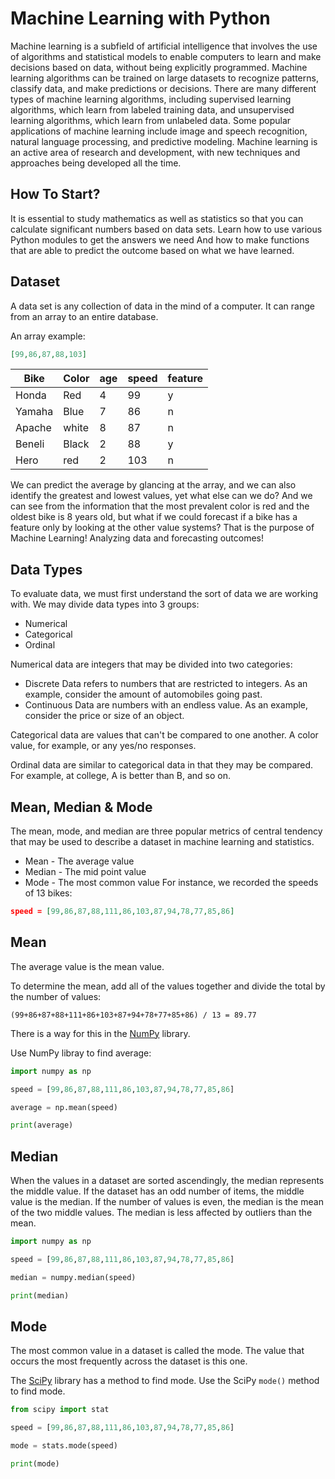 # Machine Learning with Python
Machine learning is a subfield of artificial intelligence that involves the use of algorithms and statistical models to enable computers to learn and make decisions based on data, without being explicitly programmed. Machine learning algorithms can be trained on large datasets to recognize patterns, classify data, and make predictions or decisions. There are many different types of machine learning algorithms, including supervised learning algorithms, which learn from labeled training data, and unsupervised learning algorithms, which learn from unlabeled data. Some popular applications of machine learning include image and speech recognition, natural language processing, and predictive modeling. Machine learning is an active area of research and development, with new techniques and approaches being developed all the time.

## How To Start?
It is essential to study mathematics as well as statistics so that you can calculate significant numbers based on data sets.
Learn how to use various Python modules to get the answers we need
And how to make functions that are able to predict the outcome based on what we have learned.

## Dataset
A data set is any collection of data in the mind of a computer. It can range from an array to an entire database.

An array example:
```json
[99,86,87,88,103]
```
| Bike          | Color         |age         | speed      |    feature        
| ------------- | ------------- |------------- | ------------- |------------- |
| Honda  | Red  |4  | 99  | y |         
| Yamaha  | Blue  |7 | 86  | n  | 
| Apache  | white  |8 | 87  | n  |
| Beneli  | Black  |2 | 88  | y  |
| Hero | red  |2 | 103  | n  |  

We can predict the average by glancing at the array, and we can also identify the greatest and lowest values, yet what else can we do?
And we can see from the information that the most prevalent color is red and the oldest bike is 8 years old, but what if we could forecast if a bike has a feature only by looking at the other value systems?
That is the purpose of Machine Learning! Analyzing data and forecasting outcomes!

## Data Types

To evaluate data, we must first understand the sort of data we are working with.  We may divide data types into 3 groups:
- Numerical
- Categorical
- Ordinal

Numerical data are integers that may be divided into two categories:
- Discrete Data refers to numbers that are restricted to integers. As an example, consider the amount of automobiles going past.
- Continuous Data are numbers with an endless value. As an example, consider the price or size of an object.


Categorical data are values that can't be compared to one another. A color value, for example, or any yes/no responses.

Ordinal data are similar to categorical data in that they may be compared. For example, at college, A is better than B, and so on.

## Mean, Median & Mode
The mean, mode, and median are three popular metrics of central tendency that may be used to describe a dataset in machine learning and statistics.
- Mean - The average value
- Median - The mid point value
- Mode - The most common value
For instance, we recorded the speeds of 13 bikes:
```json
speed = [99,86,87,88,111,86,103,87,94,78,77,85,86]
```

## Mean
The average value is the mean value.

To determine the mean, add all of the values together and divide the total by the number of values:
```
(99+86+87+88+111+86+103+87+94+78+77+85+86) / 13 = 89.77
```
There is a way for this in the [NumPy](https://numpy.org/) library.

Use NumPy libray to find average:
```python
import numpy as np

speed = [99,86,87,88,111,86,103,87,94,78,77,85,86]

average = np.mean(speed)

print(average)
```
## Median
When the values in a dataset are sorted ascendingly, the median represents the middle value. If the dataset has an odd number of items, the middle value is the median. If the number of values is even, the median is the mean of the two middle values. The median is less affected by outliers than the mean.

```python
import numpy as np

speed = [99,86,87,88,111,86,103,87,94,78,77,85,86]

median = numpy.median(speed)

print(median)
```
## Mode
The most common value in a dataset is called the mode. The value that occurs the most frequently across the dataset is this one.

The [SciPy](https://scipy.org/) library has a method to find mode.
Use the SciPy `mode()` method to find mode.
```python
from scipy import stat

speed = [99,86,87,88,111,86,103,87,94,78,77,85,86]

mode = stats.mode(speed)

print(mode)
```


             
          
